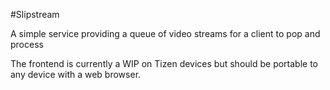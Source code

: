 #Slipstream

A simple service providing a queue of video streams for a client to pop and process

The frontend is currently a WIP on Tizen devices but should be portable to any device with a web browser.
